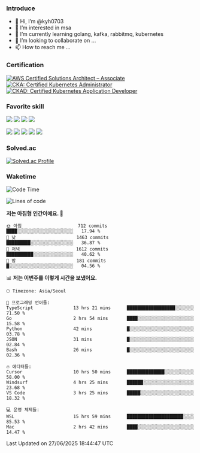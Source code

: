 ### Introduce

<!---
kyh0703/kyh0703 is a ✨ special ✨ repository because its `README.md` (this file) appears on your GitHub profile.
You can click the Preview link to take a look at your changes.
--->

- 👋 Hi, I’m @kyh0703
- 👀 I’m interested in msa
- 🌱 I’m currently learning golang, kafka, rabbitmq, kubernetes
- 💞️ I’m looking to collaborate on ...
- 📫 How to reach me ...

### Certification

<!--START_SECTION:badges-->
[![AWS Certified Solutions Architect – Associate](https://images.credly.com/size/110x110/images/0e284c3f-5164-4b21-8660-0d84737941bc/image.png)](http://www.credly.com/badges/09892086-1381-46b2-bf2d-b67c96fef65f "AWS Certified Solutions Architect – Associate")
[![CKA: Certified Kubernetes Administrator](https://images.credly.com/size/110x110/images/8b8ed108-e77d-4396-ac59-2504583b9d54/cka_from_cncfsite__281_29.png)](http://www.credly.com/badges/fdcd089e-c598-4c77-8383-73de53513b4b "CKA: Certified Kubernetes Administrator")
[![CKAD: Certified Kubernetes Application Developer](https://images.credly.com/size/110x110/images/cc8adc83-1dc6-4d57-8e20-22171247e052/blob)](http://www.credly.com/badges/d01db81e-fc4f-489b-bd4f-3439d9fe33aa "CKAD: Certified Kubernetes Application Developer")
<!--END_SECTION:badges-->

### Favorite skill

<img src="https://img.shields.io/badge/C-000000?style=flat&logo=c&logoColor=A8B9CC" /> <img src="https://img.shields.io/badge/C++-000000?style=flat&logo=c%2B%2B&logoColor=00599C" /> <img src="https://img.shields.io/badge/Go-000000?style=flat&logo=go&logoColor=00ADD8" /> <img src="https://img.shields.io/badge/nodejs-000000?style=flat&logo=node.js&logoColor=A8B9CC" />

<img src="https://img.shields.io/badge/Docker-000000?style=flat&logo=docker&logoColor=2496ED"/> <img src="https://img.shields.io/badge/Kubernetes-000000?style=flat&logo=kubernetes&logoColor=326CE5"/> <img src="https://img.shields.io/badge/rancher-000000?style=flat&logo=rancher&logoColor=0075A8"/> <img src="https://img.shields.io/badge/harbor-000000?style=flat&logo=harbor&logoColor=60B932"/> <img src="https://img.shields.io/badge/ceph-000000?style=flat&logo=ceph&logoColor=EF5C55"/>

### Solved.ac

[![Solved.ac Profile](http://mazassumnida.wtf/api/generate_badge?boj=kyh0703)](https://solved.ac/kyh0703)

### Waketime

<!--START_SECTION:waka-->
![Code Time](http://img.shields.io/badge/Code%20Time-4%2C355%20hrs%2051%20mins-blue)

![Lines of code](https://img.shields.io/badge/%EC%A0%80%EB%8A%94%20%EC%97%AC%ED%83%9C%EA%B9%8C%EC%A7%80%20-7.3%20million%20%EC%A4%84%EC%9D%98%20%EC%BD%94%EB%93%9C%EB%A5%BC%20%EC%9E%91%EC%84%B1%ED%96%88%EC%96%B4%EC%9A%94.-blue)

**저는 아침형 인간이에요. 🐤** 

```text
🌞 아침                     712 commits         ████░░░░░░░░░░░░░░░░░░░░░   17.94 % 
🌆 낮　                     1463 commits        █████████░░░░░░░░░░░░░░░░   36.87 % 
🌃 저녁                     1612 commits        ██████████░░░░░░░░░░░░░░░   40.62 % 
🌙 밤　                     181 commits         █░░░░░░░░░░░░░░░░░░░░░░░░   04.56 % 
```


📊 **저는 이번주를 이렇게 시간을 보냈어요.** 

```text
🕑︎ Timezone: Asia/Seoul

💬 프로그래밍 언어들: 
TypeScript               13 hrs 21 mins      ██████████████████░░░░░░░   71.50 % 
Go                       2 hrs 54 mins       ████░░░░░░░░░░░░░░░░░░░░░   15.58 % 
Python                   42 mins             █░░░░░░░░░░░░░░░░░░░░░░░░   03.78 % 
JSON                     31 mins             █░░░░░░░░░░░░░░░░░░░░░░░░   02.84 % 
Bash                     26 mins             █░░░░░░░░░░░░░░░░░░░░░░░░   02.36 % 

🔥 에디터들: 
Cursor                   10 hrs 50 mins      ██████████████░░░░░░░░░░░   58.00 % 
Windsurf                 4 hrs 25 mins       ██████░░░░░░░░░░░░░░░░░░░   23.68 % 
VS Code                  3 hrs 25 mins       █████░░░░░░░░░░░░░░░░░░░░   18.32 % 

💻 운영 체제들: 
WSL                      15 hrs 59 mins      █████████████████████░░░░   85.53 % 
Mac                      2 hrs 42 mins       ████░░░░░░░░░░░░░░░░░░░░░   14.47 % 
```


 Last Updated on 27/06/2025 18:44:47 UTC
<!--END_SECTION:waka-->
